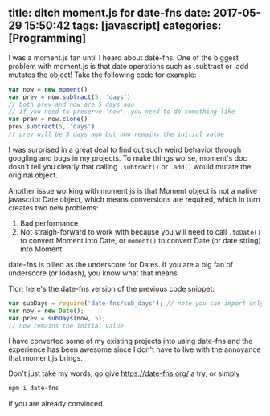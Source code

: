 title: ditch moment.js for date-fns
date: 2017-05-29 15:50:42
tags: [javascript]
categories: [Programming]
---
I was a moment.js fan until I heard about date-fns. One of the biggest problem with moment.js is that date operations such as .subtract or .add mutates the object! Take the following code for example:
```javascript
var now = new moment()
var prev = now.subtract(5, 'days')
// both prev and now are 5 days ago
// if you need to preserve 'now', you need to do something like
var prev = now.clone()
prev.subtract(5, 'days')
// prev will be 5 days ago but now remains the initial value
```
I was surprised in a great deal to find out such weird behavior through googling and bugs in my projects. To make things worse, moment's doc dosn't tell you clearly that calling `.subtract()` or `.add()` would mutate the original object.

Another issue working with moment.js is that Moment object is not a native javascript Date object, which means conversions are required, which in turn creates two new problems:
1. Bad performance
2. Not straigh-forward to work with because you will need to call `.toDate()` to convert Moment into Date, or `moment()` to convert Date (or date string) into Moment

date-fns is billed as the underscore for Dates. If you are a big fan of underscore (or lodash), you know what that means.

Tldr; here's the date-fns version of the previous code snippet:

```javascript
var subDays = require('date-fns/sub_days');	// note you can import only the function you need
var now = new Date();
var prev = subDays(now, 5);
// now remains the initial value
```

I have converted some of my existing projects into using date-fns and the experience has been awesome since I don't have to live with the annoyance that moment.js brings.

Don't just take my words, go give https://date-fns.org/ a try, or simply
```bash
npm i date-fns
```
if you are already convinced.
